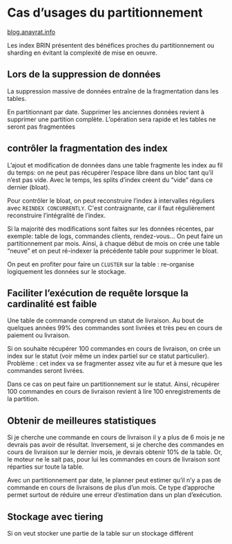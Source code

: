 # Cas d’usages du partitionnement

[blog.anayrat.info](https://blog.anayrat.info/2021/09/01/cas-dusages-du-partitionnement-natif-dans-postgresql/#fn:1)

Les index BRIN présentent des bénéfices proches du partitionnement ou sharding en évitant la complexité de mise en oeuvre.

## Lors de la suppression de données

La suppression massive de données entraîne de la fragmentation dans les tables.

En partitionnant par date. Supprimer les anciennes données revient à supprimer une partition complète. L’opération sera rapide et les tables ne seront pas fragmentées

## contrôler la fragmentation des index

L’ajout et modification de données dans une table fragmente les index au fil du temps: on ne peut pas récupérer l’espace libre dans un bloc tant qu’il n’est pas vide. Avec le temps, les splits d’index créent du “vide” dans ce dernier (bloat).

Pour contrôler le bloat, on peut reconstruire l’index à intervalles réguliers avec `REINDEX CONCURRENTLY`. C'est contraignante, car il faut régulièrement reconstruire l’intégralité de l’index.

Si la majorité des modifications sont faites sur les données récentes, par exemple: table de logs, commandes clients, rendez-vous… On peut faire un partitionnement par mois. Ainsi, à chaque début de mois on crée une table “neuve” et on peut ré-indexer la précédente table pour supprimer le bloat.

On peut en profiter pour faire un `CLUSTER` sur la table : re-organise logiquement les données sur le stockage.

## Faciliter l’exécution de requête lorsque la cardinalité est faible

Une table de commande comprend un statut de livraison. Au bout de quelques années 99% des commandes sont livrées et très peu en cours de paiement ou livraison.

Si on souhaite récupérer 100 commandes en cours de livraison, on crée un index sur le statut (voir même un index partiel sur ce statut particulier). Problème : cet index va se fragmenter assez vite au fur et à mesure que les commandes seront livrées.

Dans ce cas on peut faire un partitionnement sur le statut. Ainsi, récupérer 100 commandes en cours de livraison revient à lire 100 enregistrements de la partition.

## Obtenir de meilleures statistiques

Si je cherche une commande en cours de livraison il y a plus de 6 mois je ne devrais pas avoir de résultat. Inversement, si je cherche des commandes en cours de livraison sur le dernier mois, je devrais obtenir 10% de la table. Or, le moteur ne le sait pas, pour lui les commandes en cours de livraison sont réparties sur toute la table.

Avec un partitionnement par date, le planner peut estimer qu’il n’y a pas de commande en cours de livraisons de plus d’un mois. Ce type d’approche permet surtout de réduire une erreur d’estimation dans un plan d’exécution.

## Stockage avec tiering

Si on veut stocker une partie de la table sur un stockage différent
